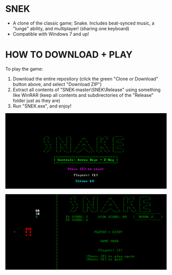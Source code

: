 # SNEK
+ A clone of the classic game; Snake. Includes beat-synced music, a "lunge" ability, and multiplayer! (sharing one keyboard)
+ Compatible with Windows 7 and up!

HOW TO DOWNLOAD + PLAY
===========
To play the game:
1. Download the entire repository (click the green "Clone or Download" button above, and select "Download ZIP")
2. Extract all contents of "SNEK-master\SNEK\Release" using something like WinRAR (keep all contents and subdirectories of the "Release" folder just as they are)
3. Run "SNEK.exe", and enjoy!

![SNEK Main Menu](https://github.com/M-O-Marmalade/SNEK/blob/master/Screenshots/snake%20sc%202.PNG)

![SNEK Gameplay](https://raw.githubusercontent.com/M-O-Marmalade/SNEK/master/Screenshots/snake%20sc.PNG)
